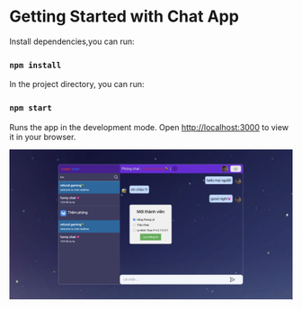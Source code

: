 # Getting Started with Chat App

Install dependencies,you can run:

### `npm install`

In the project directory, you can run:

### `npm start`

Runs the app in the development mode.
Open [http://localhost:3000](http://localhost:3000) to view it in your browser.

<p align="center"> 
    <img src="./public/demo.png"></img>
  </a>
</p>